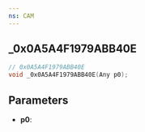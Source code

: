 ```yaml
---
ns: CAM
---
```

## _0x0A5A4F1979ABB40E

```c
// 0x0A5A4F1979ABB40E
void _0x0A5A4F1979ABB40E(Any p0);
```

## Parameters
* **p0**:
